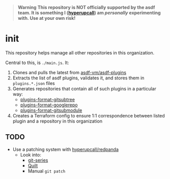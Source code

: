 > **Warning**
> **This repository is NOT officially supported by the asdf team. It is something I ([hyperupcall](https://github.com/hyperupcall)) am _personally_ experimenting with. Use at your own risk!**

# init

This repository helps manage all other repositories in this organization.

Central to this, is `./main.js`. It:

1. Clones and pulls the latest from [asdf-vm/asdf-plugins](https://github.com/asdf-vm/asdf-plugins)
2. Extracts the list of asdf plugins, validates it, and stores them in `plugins.*.json` files
3. Generates repositories that contain all of such plugins in a particular way:
   - [plugins-format-gitsubtree](https://github.com/asdf-contrib-hyperupcall/plugins-format-gitsubtree)
   - [plugins-format-googlerepo](https://github.com/asdf-contrib-hyperupcall/plugins-format-googlerepo)
   - [plugins-format-gitsubmodule](https://github.com/asdf-contrib-hyperupcall/plugins-format-gitsubmodule)
4. Creates a Terraform config to ensure 1:1 correspondence between listed plugin and a repository in this organization

## TODO

- Use a patching system with [hyperupcall/redpanda](https://github.com/hyperupcall/redpanda)
  - Look into:
    - [git-series](https://github.com/git-series/git-series)
    - [Quilt](https://savannah.nongnu.org/projects/quilt)
    - Manual `git patch`
